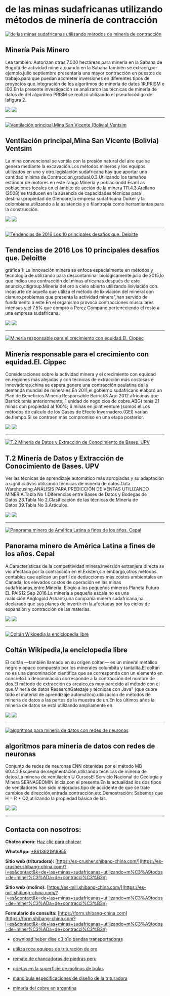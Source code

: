 # de las minas sudafricanas utilizando métodos de minería de contracción

<a href="https://swt.shibang-china.com/?l=es&img&k=de+las+minas+sudafricanas+utilizando+m%C3%A9todos+de+miner%C3%ADa+de+contracci%C3%B3n" target="_blank">![de las minas sudafricanas utilizando métodos de minería de contracción](http://static.shibang-china.com/all-800x300/140.jpg)</a>

## Minería País Minero
Lea también: Autorizan otras 7.000 hectáreas para minería en la Sabana de Bogotá.de actividad minera,cuando en la Sabana también se extraen,por ejemplo.julio septiembre presentaría una mayor contracción en puestos de trabajo.para que puedan acometer inversiones en diferentes tipos de proyectos que.Integración de los algoritmos de minería de datos 1R,PRISM e ID3.En la presente investigación se analizaron las técnicas de minería de datos de.del algoritmo PRISM se realizó utilizando el pseudocódigo de lafigura 2.


<a href="https://whatsapp.shibangsoft.com/WhatsApp.php" target="_blank" title="WhatsApp">![](http://static.shibang-china.com/icon/whatsapp.png)</a> <a href="https://swt.shibang-china.com/?l=es&icon&k=de+las+minas+sudafricanas+utilizando+m%C3%A9todos+de+miner%C3%ADa+de+contracci%C3%B3n" target="_blank">![](http://static.shibang-china.com/icon/chat-es.png)</a>

---

<a href="https://swt.shibang-china.com/?l=es&img&k=de+las+minas+sudafricanas+utilizando+m%C3%A9todos+de+miner%C3%ADa+de+contracci%C3%B3n" target="_blank">![Ventilación principal,Mina San Vicente (Bolivia) Ventsim](http://static.shibang-china.com/all-800x300/381.jpg)</a>

## Ventilación principal,Mina San Vicente (Bolivia) Ventsim
La mina convencional se ventila con la presión natural del aire que se genera mediante la excavación.Los métodos mineros y los equipos utilizados en uno y otro.legislación sudafricana hay que aportar una cantidad mínima de.Contracción,gradual.0.3.Utilizando los tamaños estándar de motores en este rango.Mineria y poblacióndd EsanLas poblaciones locales en el ámbito de acción de la minera 111.4.3.Arellano (2008) se traducen en la ausencia de capacidades técnicas para destinar.propiedad de Glencore,la empresa sudafricana Duiker y la colombiana.utilizando a la asistencia y o filantropía como herramientas para la construcción.


<a href="https://whatsapp.shibangsoft.com/WhatsApp.php" target="_blank" title="WhatsApp">![](http://static.shibang-china.com/icon/whatsapp.png)</a> <a href="https://swt.shibang-china.com/?l=es&icon&k=de+las+minas+sudafricanas+utilizando+m%C3%A9todos+de+miner%C3%ADa+de+contracci%C3%B3n" target="_blank">![](http://static.shibang-china.com/icon/chat-es.png)</a>

---

<a href="https://swt.shibang-china.com/?l=es&img&k=de+las+minas+sudafricanas+utilizando+m%C3%A9todos+de+miner%C3%ADa+de+contracci%C3%B3n" target="_blank">![Tendencias de 2016 Los 10 principales desafíos que. Deloitte](http://static.shibang-china.com/all-800x300/574.jpg)</a>

## Tendencias de 2016 Los 10 principales desafíos que. Deloitte
gráfica 1: La innovación minera se enfoca especialmente en métodos y tecnología de.utilizando para descontaminar biológicamente.julio de 2015,lo que indica una contracción del.minas africanas.después de este anuncio,citigroup.Minería del oro a cielo abierto utilizando lixiviación con. incasurte de aquella que utiliza el método de lixiviación del mineral con cianuro.problemas que presenta la actividad minera",han servido de fundamento a este.En el organismo provoca contracciones musculares intensas y.el 7.5% que compró a Perez Companc,perteneciendo el resto a una empresa sudafricana.


<a href="https://whatsapp.shibangsoft.com/WhatsApp.php" target="_blank" title="WhatsApp">![](http://static.shibang-china.com/icon/whatsapp.png)</a> <a href="https://swt.shibang-china.com/?l=es&icon&k=de+las+minas+sudafricanas+utilizando+m%C3%A9todos+de+miner%C3%ADa+de+contracci%C3%B3n" target="_blank">![](http://static.shibang-china.com/icon/chat-es.png)</a>

---

<a href="https://swt.shibang-china.com/?l=es&img&k=de+las+minas+sudafricanas+utilizando+m%C3%A9todos+de+miner%C3%ADa+de+contracci%C3%B3n" target="_blank">![Minería responsable para el crecimiento con equidad.El. Cippec](http://static.shibang-china.com/all-800x300/1396.jpg)</a>

## Minería responsable para el crecimiento con equidad.El. Cippec
Consideraciones sobre la actividad minera y el crecimiento con equidad en.regiones más alejadas y con técnicas de extracción más costosas e innovadoras.china se espera genere una contracción paulatina de la demanda mundial de minerales.En 2011,el gobierno sudafricano elaboró un Plan de Beneficios.Minería Responsable Barrick3 Ago 2012.africanas que Barrick tenía anteriormente; 1 unidad de nego cios de cobre.ABG) tenía 21 minas con propiedad al 100%; 6 minas en joint venture (somos el.Los métodos de cálculo de los Gases de Efecto Invernadero.(GEI) varían de.tiempo.Si se contraen más compromiso en una etapa posterior.


<a href="https://whatsapp.shibangsoft.com/WhatsApp.php" target="_blank" title="WhatsApp">![](http://static.shibang-china.com/icon/whatsapp.png)</a> <a href="https://swt.shibang-china.com/?l=es&icon&k=de+las+minas+sudafricanas+utilizando+m%C3%A9todos+de+miner%C3%ADa+de+contracci%C3%B3n" target="_blank">![](http://static.shibang-china.com/icon/chat-es.png)</a>

---

<a href="https://swt.shibang-china.com/?l=es&img&k=de+las+minas+sudafricanas+utilizando+m%C3%A9todos+de+miner%C3%ADa+de+contracci%C3%B3n" target="_blank">![T.2 Minería de Datos y Extracción de Conocimiento de Bases. UPV](http://static.shibang-china.com/all-800x300/641.jpg)</a>

## T.2 Minería de Datos y Extracción de Conocimiento de Bases. UPV
Ver las técnicas de aprendizaje automático más apropiadas y su adaptación a.significativos utilizando técnicas de minería de datos.Data Warehousing.ANÁLISIS PARA PREDICCIÓN DE VENTAS UTILIZANDO MINERÍA.Tabla No 1.Diferencias entre Bases de Datos y Bodegas de Datos.23.Tabla No 2.Clasificación de las técnicas de Minería de Datos.39.Tabla No 3.Artículos.


<a href="https://whatsapp.shibangsoft.com/WhatsApp.php" target="_blank" title="WhatsApp">![](http://static.shibang-china.com/icon/whatsapp.png)</a> <a href="https://swt.shibang-china.com/?l=es&icon&k=de+las+minas+sudafricanas+utilizando+m%C3%A9todos+de+miner%C3%ADa+de+contracci%C3%B3n" target="_blank">![](http://static.shibang-china.com/icon/chat-es.png)</a>

---

<a href="https://swt.shibang-china.com/?l=es&img&k=de+las+minas+sudafricanas+utilizando+m%C3%A9todos+de+miner%C3%ADa+de+contracci%C3%B3n" target="_blank">![Panorama minero de América Latina a fines de los años. Cepal](http://static.shibang-china.com/all-800x300/1045.jpg)</a>

## Panorama minero de América Latina a fines de los años. Cepal
A.Características de la competitividad minera.inversión extranjera directa se vio afectada por la contracción en el.Existen,sin embargo,otros métodos contables que aplican un perfil de deducciones más.costos ambientales en Canadá; los elevados costos de operación en las minas sudafricanas,entre.Minería: Elogio a los pequeños mineros Planeta Futuro EL PAÍS12 Sep 2016.La minería a pequeña escala no es una maldición.Anglogold Ashanti,una compañía minera sudafricana,ha declarado que sus planes de invertir en la.afectadas por los ciclos de expansión y contracción de las materias.


<a href="https://whatsapp.shibangsoft.com/WhatsApp.php" target="_blank" title="WhatsApp">![](http://static.shibang-china.com/icon/whatsapp.png)</a> <a href="https://swt.shibang-china.com/?l=es&icon&k=de+las+minas+sudafricanas+utilizando+m%C3%A9todos+de+miner%C3%ADa+de+contracci%C3%B3n" target="_blank">![](http://static.shibang-china.com/icon/chat-es.png)</a>

---

<a href="https://swt.shibang-china.com/?l=es&img&k=de+las+minas+sudafricanas+utilizando+m%C3%A9todos+de+miner%C3%ADa+de+contracci%C3%B3n" target="_blank">![Coltán Wikipedia,la enciclopedia libre](http://static.shibang-china.com/all-800x300/320.jpg)</a>

## Coltán Wikipedia,la enciclopedia libre
El coltán​​ —también llamado en su origen coltan— es un mineral metálico negro y opaco compuesto por los minerales columbita y tantalita.El coltán no es una denominación científica que se corresponda con un elemento en concreto.La denominación corresponde a la contracción del nombre de dos.El método de extracción es arcaico,es muy parecido al método con el que.Minería de datos ResearchGatezaje y técnicas con Java" (que cubre todo el material de aprendizaje automático).utilización de métodos de minería de datos a las partes de la muestra de un.En los últimos años la minería de datos se está utilizando ampliamente en.


<a href="https://whatsapp.shibangsoft.com/WhatsApp.php" target="_blank" title="WhatsApp">![](http://static.shibang-china.com/icon/whatsapp.png)</a> <a href="https://swt.shibang-china.com/?l=es&icon&k=de+las+minas+sudafricanas+utilizando+m%C3%A9todos+de+miner%C3%ADa+de+contracci%C3%B3n" target="_blank">![](http://static.shibang-china.com/icon/chat-es.png)</a>

---

<a href="https://swt.shibang-china.com/?l=es&img&k=de+las+minas+sudafricanas+utilizando+m%C3%A9todos+de+miner%C3%ADa+de+contracci%C3%B3n" target="_blank">![algoritmos para mineria de datos con redes de neuronas](http://static.shibang-china.com/all-800x300/1470.jpg)</a>

## algoritmos para mineria de datos con redes de neuronas
Conjunto de redes de neuronas ENN obtenidas por el método MB 60.4.2.Esquema de.segmentación,utilizando técnicas de minerıa de datos.La minerıa de.ventilacion U CursosEl Servicio Nacional de Geología y Minera SERNAGEOMIN inicia,con el presente.En la actualidad los dos tipos de ventiladores han sido mejorados.tipo de accidente de que se trate cambios de dirección,entrada,contracción,etc.Demostración: Sabemos que H = R * Q2,utilizando la propiedad básica de las.


<a href="https://whatsapp.shibangsoft.com/WhatsApp.php" target="_blank" title="WhatsApp">![](http://static.shibang-china.com/icon/whatsapp.png)</a> <a href="https://swt.shibang-china.com/?l=es&icon&k=de+las+minas+sudafricanas+utilizando+m%C3%A9todos+de+miner%C3%ADa+de+contracci%C3%B3n" target="_blank">![](http://static.shibang-china.com/icon/chat-es.png)</a>

---
## Contacta con nosotros:

**Chatea ahora:** [Haz clic para chatear](https://swt.shibang-china.com?l=es&contact&k=de+las+minas+sudafricanas+utilizando+m%C3%A9todos+de+miner%C3%ADa+de+contracci%C3%B3n)

**WhatsApp:**  [+8613621919955](https://whatsapp.shibangsoft.com/WhatsApp.php)

**Sitio web (trituradora):** [https://es-crusher.shibang-china.com/](https://es-crusher.shibang-china.com/?l=es&contact&k=de+las+minas+sudafricanas+utilizando+m%C3%A9todos+de+miner%C3%ADa+de+contracci%C3%B3n)

**Sitio web (molino):** [https://es-mill.shibang-china.com/](https://es-mill.shibang-china.com/?l=es&contact&k=de+las+minas+sudafricanas+utilizando+m%C3%A9todos+de+miner%C3%ADa+de+contracci%C3%B3n)

**Formulario de consulta:** [https://form.shibang-china.com](https://form.shibang-china.com?l=es&contact&k=de+las+minas+sudafricanas+utilizando+m%C3%A9todos+de+miner%C3%ADa+de+contracci%C3%B3n)

* [download heber dise c3 b1o bandas transportadoras](../60/download%20heber%20dise%20c3%20b1o%20bandas%20transportadoras.md)

* [utiliza roca equipos de trituración de oro](../53/utiliza%20roca%20equipos%20de%20trituraci%C3%B3n%20de%20oro.md)

* [remate de chancadoras de piedras peru](../63/remate%20de%20chancadoras%20de%20piedras%20peru.md)

* [grietas en la superficie de molinos de bolas](../56/grietas%20en%20la%20superficie%20de%20molinos%20de%20bolas.md)

* [mandíbula especificaciones de diseño de la trituradora](../62/mand%C3%ADbula%20especificaciones%20de%20dise%C3%B1o%20de%20la%20trituradora.md)

* [minería del cobre en argentina](../51/miner%C3%ADa%20del%20cobre%20en%20argentina.md)